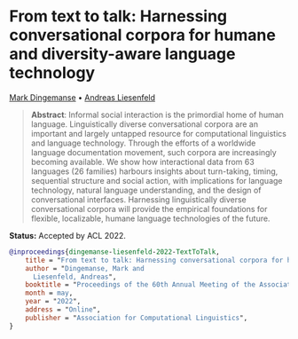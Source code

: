 # From text to talk: Harnessing conversational corpora for humane and diversity-aware language technology

[Mark Dingemanse](https://markdingemanse.net) •
[Andreas Liesenfeld](https://liesenf.github.io/)

> **Abstract**: Informal social interaction is the primordial home of human language. Linguistically diverse conversational corpora are an important and largely untapped resource for computational linguistics and language technology. Through the efforts of a worldwide language documentation movement, such corpora are increasingly becoming available. We show how interactional data from 63 languages (26 families) harbours insights about turn-taking, timing, sequential structure and social action, with implications for language technology, natural language understanding, and the design of conversational interfaces. Harnessing linguistically diverse conversational corpora will provide the empirical foundations for flexible, localizable, humane language technologies of the future.

**Status:** Accepted by ACL 2022. 

```bibtex
@inproceedings{dingemanse-liesenfeld-2022-TextToTalk,
    title = "From text to talk: Harnessing conversational corpora for humane and diversity-aware language technology",
    author = "Dingemanse, Mark and
      Liesenfeld, Andreas",
    booktitle = "Proceedings of the 60th Annual Meeting of the Association for Computational Linguistics",
    month = may,
    year = "2022",
    address = "Online",
    publisher = "Association for Computational Linguistics",
}
```
